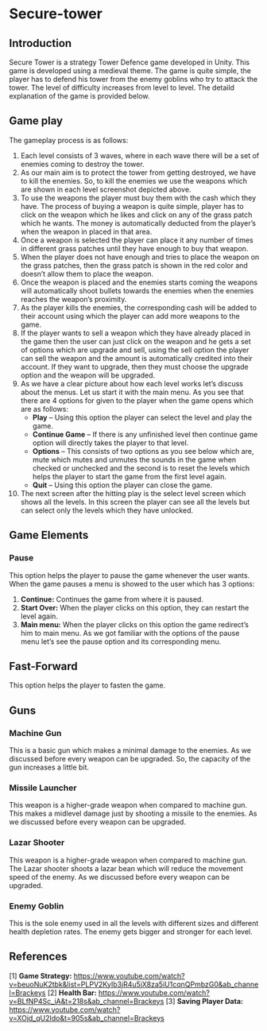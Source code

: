 # Secure-tower
## Introduction
Secure Tower is a strategy Tower Defence game developed in Unity. This game is developed using a medieval theme. The game is quite simple, the player has to defend his tower from the enemy goblins who try to attack the tower. The level of difficulty increases from level to level. The detaild explanation of the game is provided below.

## Game play
The gameplay process is as follows:
1. Each level consists of 3 waves, where in each wave there will be a set of enemies coming to destroy the tower.
2. As our main aim is to protect the tower from getting destroyed, we have to kill the enemies. So, to kill the enemies we use the weapons which are shown in each level screenshot depicted above.
3. To use the weapons the player must buy them with the cash which they have. The process of buying a weapon is quite simple, player has to click on the weapon which he likes and click on any of the grass patch which he wants. The money is automatically deducted from the player’s when the weapon in placed
in that area.
4. Once a weapon is selected the player can place it any number of times in
different grass patches until they have enough to buy that weapon.
5. When the player does not have enough and tries to place the weapon on the
grass patches, then the grass patch is shown in the red color and doesn’t allow
them to place the weapon.
6. Once the weapon is placed and the enemies starts coming the weapons will
automatically shoot bullets towards the enemies when the enemies reaches the
weapon’s proximity.
7. As the player kills the enemies, the corresponding cash will be added to their account using which the player can add more weapons to the game.
8. If the player wants to sell a weapon which they have already placed in the game then the user can just click on the weapon and he gets a set of options which are upgrade and sell, using the sell option the player can sell the weapon and the amount is automatically credited into their account. If they want to upgrade, then they must choose the upgrade option and the weapon will be upgraded.
9. As we have a clear picture about how each level works let’s discuss about the menus. Let us start it with the main menu. As you see that there are 4 options for given to the player when the game opens which are as follows:
    - **Play** – Using this option the player can select the level and play the game.
    - **Continue Game** – If there is any unfinished level then continue game option will directly takes the player to that level.
    - **Options** – This consists of two options as you see below which are, mute which mutes and unmutes the sounds in the game when checked or unchecked and the second is to reset the levels which helps the player to start the game from the first level again.
    - **Quit** – Using this option the player can close the game.
10. The next screen after the hitting play is the select level screen which shows all the levels. In this screen the player can see all the levels but can select only the levels which they have unlocked.

## Game Elements
### Pause
This option helps the player to pause the game whenever the user wants. When the
game pauses a menu is showed to the user which has 3 options:
1. **Continue:** Continues the game from where it is paused.
2. **Start Over:** When the player clicks on this option, they can restart the level again.
3. **Main menu:** When the player clicks on this option the game redirect’s him to main menu.
As we got familiar with the options of the pause menu let’s see the pause option and its corresponding menu.

## Fast-Forward
This option helps the player to fasten the game.

## Guns
### Machine Gun
This is a basic gun which makes a minimal damage to the enemies. As we discussed before every weapon can be upgraded. So, the capacity of the gun increases a little bit.

### Missile Launcher
This weapon is a higher-grade weapon when compared to machine gun. This makes a midlevel damage just by shooting a missile to the enemies. As we discussed before every weapon can be upgraded.

### Lazar Shooter
This weapon is a higher-grade weapon when compared to machine gun. The Lazar
shooter shoots a lazar bean which will reduce the movement speed of the enemy. As we discussed before every weapon can be upgraded. 

### Enemy Goblin
This is the sole enemy used in all the levels with different sizes and different health depletion rates. The enemy gets bigger and stronger for each level.

## References
[1] **Game Strategy:** https://www.youtube.com/watch?v=beuoNuK2tbk&list=PLPV2KyIb3jR4u5jX8za5iU1cqnQPmbzG0&ab_channel=Brackeys
[2] **Health Bar:** https://www.youtube.com/watch?v=BLfNP4Sc_iA&t=218s&ab_channel=Brackeys
[3] **Saving Player Data:** https://www.youtube.com/watch?v=XOjd_qU2Ido&t=905s&ab_channel=Brackeys
